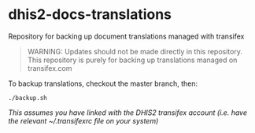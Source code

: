 # dhis2-docs-translations
Repository for backing up document translations managed with transifex

> WARNING:
> Updates should not be made directly in this repository. This repository is purely for backing up translations managed on transifex.com

To backup translations, checkout the master branch, then:

```
./backup.sh
```

_This assumes you have linked with the DHIS2 transifex account (i.e. have the relevant ~/.transifexrc file on your system)_
